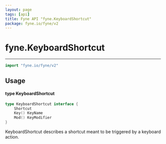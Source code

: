 ```yaml
---
layout: page
tags: [api]
title: Fyne API "fyne.KeyboardShortcut"
package: fyne.io/fyne/v2
---
```


# fyne.KeyboardShortcut
---
```go
import "fyne.io/fyne/v2"
```

## Usage

#### type KeyboardShortcut

```go
type KeyboardShortcut interface {
	Shortcut
	Key() KeyName
	Mod() KeyModifier
}
```

KeyboardShortcut describes a shortcut meant to be triggered by a keyboard action.
